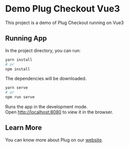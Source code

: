 # Demo Plug Checkout Vue3

This project is a demo of Plug Checkout running on Vue3

## Running App

In the project directory, you can run:

```bash
yarn install
# or
npm install
```

The dependencies will be downloaded.

```bash
yarn serve
# or
npm run serve
```

Runs the app in the development mode.\
Open [http://localhost:8080](http://localhost:8080) to view it in the browser.

## Learn More

You can know more about Plug on our [website](https://www.plugpagamentos.com/).
